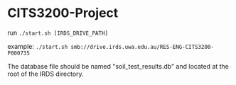 # CITS3200-Project
run `./start.sh [IRDS_DRIVE_PATH]`

example: `./start.sh smb://drive.irds.uwa.edu.au/RES-ENG-CITS3200-P000735`

The database file should be named "soil\_test\_results.db" and located at the root of the IRDS directory.

